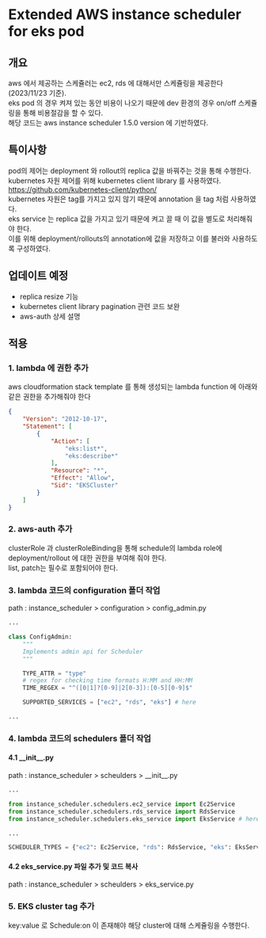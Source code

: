 # Extended AWS instance scheduler for eks pod
## 개요
aws 에서 제공하는 스케쥴러는 ec2, rds 에 대해서만 스케쥴링을 제공한다(2023/11/23 기준).  
eks pod 의 경우 켜져 있는 동안 비용이 나오기 때문에 dev 환경의 경우 on/off 스케쥴링을 통해 비용절감을 할 수 있다.  
해당 코드는 aws instance scheduler 1.5.0 version 에 기반하였다.  

## 특이사항
pod의 제어는 deployment 와 rollout의 replica 값을 바꿔주는 것을 통해 수행한다.  
kubernetes 자원 제어를 위해 kubernetes client library 를 사용하였다.  
https://github.com/kubernetes-client/python/  
kubernetes 자원은 tag를 가지고 있지 않기 때문에 annotation 을 tag 처럼 사용하였다.  
eks service 는 replica 값을 가지고 있기 때문에 켜고 끌 때 이 값을 별도로 처리해줘야 한다.  
이를 위해 deployment/rollouts의 annotation에 값을 저장하고 이를 불러와 사용하도록 구성하였다.  

## 업데이트 예정
- replica resize 기능
- kubernetes client library pagination 관련 코드 보완
- aws-auth 상세 설명

## 적용
### 1. lambda 에 권한 추가
aws cloudformation stack template 를 통해 생성되는 lambda function 에 아래와 같은 권한을 추가해줘야 한다  
```json
{
	"Version": "2012-10-17",
	"Statement": [
		{
			"Action": [
				"eks:list*",
				"eks:describe*"
			],
			"Resource": "*",
			"Effect": "Allow",
			"Sid": "EKSCluster"
		}
	]
}
```

### 2. aws-auth 추가
clusterRole 과 clusterRoleBinding을 통해 schedule의 lambda role에 deployment/rollout 에 대한 권한을 부여해 줘야 한다.  
list, patch는 필수로 포함되어야 한다.


### 3. lambda 코드의 configuration 폴더 작업
path : instance_scheduler > configuration > config_admin.py

```python
...

class ConfigAdmin:
    """
    Implements admin api for Scheduler
    """

    TYPE_ATTR = "type"
    # regex for checking time formats H:MM and HH:MM
    TIME_REGEX = "^([0|1]?[0-9]|2[0-3]):[0-5][0-9]$"

    SUPPORTED_SERVICES = ["ec2", "rds", "eks"] # here

...

```


### 4. lambda 코드의 schedulers 폴더 작업
#### 4.1 \_\_init\_\_.py
path : instance_scheduler > scheulders > \_\_init\_\_.py

```python
...

from instance_scheduler.schedulers.ec2_service import Ec2Service
from instance_scheduler.schedulers.rds_service import RdsService
from instance_scheduler.schedulers.eks_service import EksService # here

...

SCHEDULER_TYPES = {"ec2": Ec2Service, "rds": RdsService, "eks": EksService} #here

```

#### 4.2 eks_service.py 파일 추가 및 코드 복사
path : instance_scheduler > scheulders > eks_service.py

### 5. EKS cluster tag 추가
key:value 로 Schedule:on 이 존재해야 해당 cluster에 대해 스케쥴링을 수행한다.  